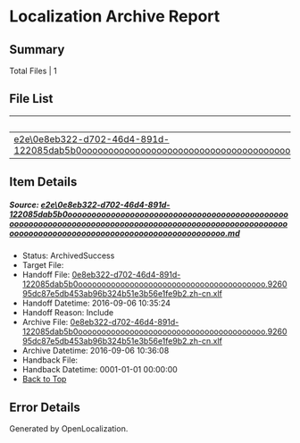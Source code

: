 # <a name='report-top'></a> Localization Archive Report

## Summary
 Total Files | 1

## File List
 Source File | Status | Details 
 ----------- | ------ | ------- 
 [e2e\0e8eb322-d702-46d4-891d-122085dab5b0ooooooooooooooooooooooooooooooooooooooooooooooooooooooooooooooooooooooooooooooooooooooooooooooooooooooooooooooooooooooooooooooooooooooooooooooooooooo.md](https://github.com/OpenLocalizationTestOrg/ol-test0/blob/6cbd6d6ea412ab51c17c0633810e1e2c1f5e59eb/e2e/0e8eb322-d702-46d4-891d-122085dab5b0ooooooooooooooooooooooooooooooooooooooooooooooooooooooooooooooooooooooooooooooooooooooooooooooooooooooooooooooooooooooooooooooooooooooooooooooooooooo.md) | ArchivedSuccess | [Details](#59f740b5bced6f6c6e3b7900054359944dd66e681)

## Item Details
##### <a name='59f740b5bced6f6c6e3b7900054359944dd66e681'></a> Source: [e2e\0e8eb322-d702-46d4-891d-122085dab5b0ooooooooooooooooooooooooooooooooooooooooooooooooooooooooooooooooooooooooooooooooooooooooooooooooooooooooooooooooooooooooooooooooooooooooooooooooooooo.md](https://github.com/OpenLocalizationTestOrg/ol-test0/blob/6cbd6d6ea412ab51c17c0633810e1e2c1f5e59eb/e2e/0e8eb322-d702-46d4-891d-122085dab5b0ooooooooooooooooooooooooooooooooooooooooooooooooooooooooooooooooooooooooooooooooooooooooooooooooooooooooooooooooooooooooooooooooooooooooooooooooooooo.md)
* Status: ArchivedSuccess
* Target File: 
* Handoff File: [0e8eb322-d702-46d4-891d-122085dab5b0oooooooooooooooooooooooooooooooooooooooo.926095dc87e5db453ab96b324b51e3b56e1fe9b2.zh-cn.xlf](https://github.com/OpenLocalizationTestOrg/ol-test0-handoff/blob/8732d7406236ec29789bc4c7afd58ce658881b5f/ol-handoff/OpenLocalizationTestOrg/ol-test0-zhcn/ci/ht/0e8eb322-d702-46d4-891d-122085dab5b0oooooooooooooooooooooooooooooooooooooooo.926095dc87e5db453ab96b324b51e3b56e1fe9b2.zh-cn.xlf)
* Handoff Datetime: 2016-09-06 10:35:24
* Handoff Reason: Include
* Archive File: [0e8eb322-d702-46d4-891d-122085dab5b0oooooooooooooooooooooooooooooooooooooooo.926095dc87e5db453ab96b324b51e3b56e1fe9b2.zh-cn.xlf](https://github.com/OpenLocalizationTestOrg/ol-test0-handoff/blob/5097c433c999f258f7146b98bfeb0fab78d35ef5/ol-archive/OpenLocalizationTestOrg/ol-test0-zhcn/ci/ht/0e8eb322-d702-46d4-891d-122085dab5b0oooooooooooooooooooooooooooooooooooooooo.926095dc87e5db453ab96b324b51e3b56e1fe9b2.zh-cn.xlf)
* Archive Datetime: 2016-09-06 10:36:08
* Handback File: 
* Handback Datetime: 0001-01-01 00:00:00
* [Back to Top](#report-top)


## Error Details

Generated by OpenLocalization.
